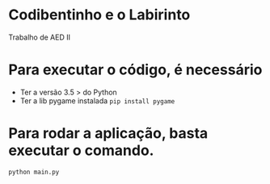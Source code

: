 # Codibentinho e o Labirinto
Trabalho de AED II

# Para executar o código, é necessário
* Ter a versão 3.5 > do Python
* Ter a lib pygame instalada ``pip install pygame``

# Para rodar a aplicação, basta executar o comando.
```python main.py```